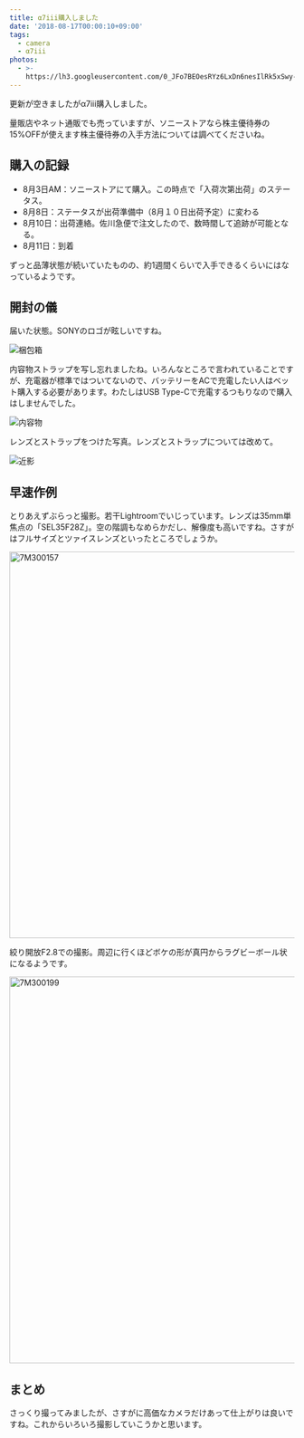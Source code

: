 ```yaml
---
title: α7iii購入しました
date: '2018-08-17T00:00:10+09:00'
tags:
  - camera
  - α7iii
photos:
  - >-
    https://lh3.googleusercontent.com/0_JFo7BEOesRYz6LxDn6nesIlRk5xSwy-KZ42laVBu_5zEKbA-x54TsQgylzObjsgwQhsn6AZhdoM_IJkL3TYnl1h1SymPBHbDY350oW7S3HsrwBkvXwRoCuRgZiIEK2Mm5Zy_iJPlAHzZky_c__kCUasIMZoRNVBgeL5GQ1OjOATUIwZiXgFVkHZVcb0YR3GgowKyjMkiJAUzGiNd1ALr8Qpp5X8un8hsE5N3TmjdVaV-hqsIwBOcSH6KSzyv4DRKHqiJkb2AB58exWaFhUfwSkgAC3SPVXiaadp4bzzAQRqCjQ43Ztsdi4QO6rRfOO-XsgKdbkATJXQr23YQ-Mp1iqYASoxWUEwORfszQHeMQAOPIJSJ_RFM6b7vxe5A1YIDChCxB0atmsvlLxZVDJcNoblqOl4doErJcco8kDqLlneQmel3HHowRqz8suaXQdl-oXIqUrOP5r8kpuyuDjSqa3IqXsXulPdVe9iE5PDduMrkVIGkDf72Kf0hwKIXUQlhn6tviQ4yOsAz5xF7TY6G1F-Irs1xeU_ydRfv_fJOft2FFcj3e2bc4nVbKQKN_f0fOoZlZci_RttGeL7YL-zgRcnYMkR1DejhqcUGDinF8HzhfXrBQ4H5cJABW4Z0n7i4Mv1uz4e7UwPFE4ZXj33t3XC3IDFSHWxw=w721-h541-no
---
```

更新が空きましたがα7iii購入しました。

<!-- more -->

量販店やネット通販でも売っていますが、ソニーストアなら株主優待券の15%OFFが使えます株主優待券の入手方法については調べてくださいね。

## 購入の記録
 - 8月3日AM：ソニーストアにて購入。この時点で「入荷次第出荷」のステータス。
 - 8月8日：ステータスが出荷準備中（8月１０日出荷予定）に変わる
 - 8月10日：出荷連絡。佐川急便で注文したので、数時間して追跡が可能となる。
 - 8月11日：到着

ずっと品薄状態が続いていたものの、約1週間くらいで入手できるくらいにはなっているようです。

## 開封の儀
届いた状態。SONYのロゴが眩しいですね。

![梱包箱](https://lh3.googleusercontent.com/-ItWoX0NswUZuVrIfsuqw30dxL0eby7frm6NE7ubhD_nyNvXt3WrX3XlObG7rynY8i0gw_Uyo24cyF4ye0fi1OAUuv-W5zEgGrbhCXNrjPC9zHpcBTj3zTvjS8DTcpFH8ga-epgQc9aP1IIobtUGcudeQoeS_0V4UAt9eFkREkJS0yN1HkABwtWr55Le1fhJFvoWg0VwCUj4Dql-Lumqnczf-Q4feWZrZb767ixXEjnMdTjWxmzKRcuMTH_7AmXc_USoH4Kk3EhoOGKKE5xgZP-O0zQUuCoNwkdobzVo5GrdTIizmQ4lNcnNecQMnWTFB8TdDFhTR3XgCD157j2DD6fl-2PJYR3O_vRhjeqbnV8toBL0tyYWbjOZ6OkC61LUIO-KRfMf49-fJGvssAWYo8sVof2j6gFg4v9UkugBVw5xZNaTvl8ATbnfZ-vU0SdGBL-1sy3L6vnsx18DVtPQ8vOI99QlPwwmRoKr79Y4UXB9zveiv8td8LLEcJdz4hcGLSe_HZ-xkHw2mrVg-oW8YzzPPlaKJjHXK5W967m5AIBzLYKkGtq5cMU0XFcmOraYoW-xqWxskV4SvesvLLWJ27Y2uYdCdN_ZhhgixEOF=w1804-h1352-no)


内容物ストラップを写し忘れましたね。いろんなところで言われていることですが、充電器が標準ではついてないので、バッテリーをACで充電したい人はベット購入する必要があります。わたしはUSB Type-Cで充電するつもりなので購入はしませんでした。

![内容物](https://lh3.googleusercontent.com/DPHcqnyD0OMnho_sw-9zr_blXMR6yCi30TyN28LwyWL3oYZD7LOmYBOpAGq6VWM9OUfngXwjQ9b-iva-P8OcYl2ZFKo4fnZmlC4iqzU2UIE7Z2dGRfaWC1tzr2eVSFktadmBc3nKUfcR16WamZWZ1qoGIRdU78mf4nJio9Qbo4OfGZr9isZ5Z6aa9lUIA3CZYVzc465hcya-sP0s6KqdkAC1UidJ6IlOTr-r4sgY-HKNgyMqyubddF4Uao4A3uXO7W1iTmx1FO-_8C9vLOt7d3Nk5744htirrqJ3AGnlnDVuSj8L0baqDLpRXgXqvttjxqf1uepcbjEgMofiv9WLWGHXhNA32dfhKfDjV7QvkJqdh8b02758LXfrVwyPScc6251M8TZTkHLY1CdQMtI48phOdNWuJLe5HdnwKLyMS7_-BrKBwtm3RU6lVlYuq6VLEr2mb7RDGWlyRcfDwRIDEJj-87BorzN2vDN6qyhok80_j0kF4oJx_xGbYVPpzHhXxA3iN58363kW3MguEvQ2k6u8i75zAsE8-z8y8hrGfIzLJavEF0IxMHbFHnwAEKOIv6chPzveMSp_vXIkiT004jeUFjAhCW-RgRjfp0vAypYMbUHW6kHF57kKjy36vSeISvvT3WYA4oxZgsNvrQto8r79Qtor4zNb3w=d)

レンズとストラップをつけた写真。レンズとストラップについては改めて。

![近影](https://lh3.googleusercontent.com/0_JFo7BEOesRYz6LxDn6nesIlRk5xSwy-KZ42laVBu_5zEKbA-x54TsQgylzObjsgwQhsn6AZhdoM_IJkL3TYnl1h1SymPBHbDY350oW7S3HsrwBkvXwRoCuRgZiIEK2Mm5Zy_iJPlAHzZky_c__kCUasIMZoRNVBgeL5GQ1OjOATUIwZiXgFVkHZVcb0YR3GgowKyjMkiJAUzGiNd1ALr8Qpp5X8un8hsE5N3TmjdVaV-hqsIwBOcSH6KSzyv4DRKHqiJkb2AB58exWaFhUfwSkgAC3SPVXiaadp4bzzAQRqCjQ43Ztsdi4QO6rRfOO-XsgKdbkATJXQr23YQ-Mp1iqYASoxWUEwORfszQHeMQAOPIJSJ_RFM6b7vxe5A1YIDChCxB0atmsvlLxZVDJcNoblqOl4doErJcco8kDqLlneQmel3HHowRqz8suaXQdl-oXIqUrOP5r8kpuyuDjSqa3IqXsXulPdVe9iE5PDduMrkVIGkDf72Kf0hwKIXUQlhn6tviQ4yOsAz5xF7TY6G1F-Irs1xeU_ydRfv_fJOft2FFcj3e2bc4nVbKQKN_f0fOoZlZci_RttGeL7YL-zgRcnYMkR1DejhqcUGDinF8HzhfXrBQ4H5cJABW4Z0n7i4Mv1uz4e7UwPFE4ZXj33t3XC3IDFSHWxw=w721-h541-no)

## 早速作例

とりあえずぶらっと撮影。若干Lightroomでいじっています。レンズは35mm単焦点の「SEL35F28Z」。空の階調もなめらかだし、解像度も高いですね。さすがはフルサイズとツァイスレンズといったところでしょうか。

<a data-flickr-embed="true" data-header="true" data-footer="true"  href="https://www.flickr.com/photos/106578728@N06/43981737942/in/dateposted-public/" title="7M300157"><img src="https://farm2.staticflickr.com/1837/43981737942_75a3dd00f5_b.jpg" width="1024" height="683" alt="7M300157"></a><script async src="//embedr.flickr.com/assets/client-code.js" charset="utf-8"></script>

絞り開放F2.8での撮影。周辺に行くほどボケの形が真円からラグビーボール状になるようです。

<a data-flickr-embed="true" data-header="true" data-footer="true"  href="https://www.flickr.com/photos/106578728@N06/43981737682/in/dateposted-public/" title="7M300199"><img src="https://farm2.staticflickr.com/1794/43981737682_03785396d3_b.jpg" width="1024" height="683" alt="7M300199"></a><script async src="//embedr.flickr.com/assets/client-code.js" charset="utf-8"></script>

## まとめ
さっくり撮ってみましたが、さすがに高価なカメラだけあって仕上がりは良いですね。これからいろいろ撮影していこうかと思います。
